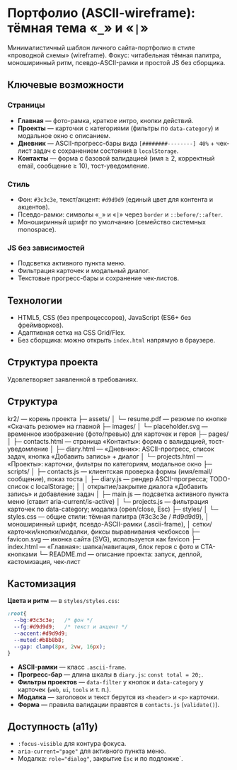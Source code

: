 # Портфолио (ASCII-wireframe): тёмная тема «`_`» и «`|`»

Минималистичный шаблон личного сайта-портфолио в стиле «проводной схемы» (wireframe).
Фокус: читабельная тёмная палитра, моноширинный ритм, псевдо-ASCII-рамки и простой JS без сборщика.

## Ключевые возможности

### Страницы

* **Главная** — фото-рамка, краткое интро, кнопки действий.
* **Проекты** — карточки с категориями (фильтры по `data-category`) и модальное окно с описанием.
* **Дневник** — ASCII-прогресс-бары вида `[########--------] 40%` + чек-лист задач с сохранением состояния в `localStorage`.
* **Контакты** — форма с базовой валидацией (имя ≥ 2, корректный email, сообщение ≥ 10), тост-уведомление.

### Стиль

* Фон: `#3c3c3e`, текст/акцент: `#d9d9d9` (единый цвет для контента и акцентов).
* Псевдо-рамки: символы «`_`» и «`|`» через `border` и `::before/::after`.
* Моноширинный шрифт по умолчанию (семейство системных monospace).

### JS без зависимостей

* Подсветка активного пункта меню.
* Фильтрация карточек и модальный диалог.
* Текстовые прогресс-бары и сохранение чек-листов.

## Технологии

* HTML5, CSS (без препроцессоров), JavaScript (ES6+ без фреймворков).
* Адаптивная сетка на CSS Grid/Flex.
* Без сборщика: можно открыть `index.html` напрямую в браузере.

## Структура проекта

Удовлетворяет заявленной в требованиях.

## Структура

kr2/                     — корень проекта 
├─ assets/
│  └─ resume.pdf                  — резюме по кнопке «Скачать резюме» на главной
├─ images/
│  └─ placeholder.svg             — временное изображение (фото/превью) для карточек и героя
├─ pages/
│  ├─ contacts.html               — страница «Контакты»: форма с валидацией, тост-уведомление
│  ├─ diary.html                  — «Дневник»: ASCII-прогресс, список задач, кнопка «Добавить запись» + диалог
│  └─ projects.html               — «Проекты»: карточки, фильтры по категориям, модальное окно
├─ scripts/
│  ├─ contacts.js                 — клиентская проверка формы (имя/email/сообщение), показ тоста
│  ├─ diary.js                    — рендер ASCII-прогресса; TODO-список с localStorage;
│  │                               открытие/закрытие диалога «Добавить запись» и добавление задач
│  ├─ main.js                     — подсветка активного пункта меню (ставит aria-current/is-active)
│  └─ projects.js                 — фильтрация карточек по data-category; модалка (open/close, Esc)
├─ styles/
│  └─ styles.css                  — общие стили: тёмная палитра (#3c3c3e / #d9d9d9),
│                                  моноширинный шрифт, псевдо-ASCII-рамки (.ascii-frame),
│                                  сетки/карточки/кнопки/модалки, фиксы выравнивания чекбоксов
├─ favicon.svg                    — иконка сайта (SVG), используется как favicon
├─ index.html                     — «Главная»: шапка/навигация, блок героя с фото и CTA-кнопками
└─ README.md                      — описание проекта: запуск, деплой, кастомизация, чек-лист


## Кастомизация

**Цвета и ритм** — в `styles/styles.css`:

```css
:root{
  --bg:#3c3c3e;   /* фон */
  --fg:#d9d9d9;   /* текст и акцент */
  --accent:#d9d9d9;
  --muted:#b8b8b8;
  --gap: clamp(8px, 2vw, 16px);
}
```

* **ASCII-рамки** — класс `.ascii-frame`.
* **Прогресс-бар** — длина шкалы в `diary.js`: `const total = 20;`.
* **Фильтры проектов** — `data-filter` у кнопок и `data-category` у карточек (`web`, `ui`, `tools` и т. п.).
* **Модалка** — заголовок и текст берутся из `<header>` и `<p>` карточки.
* **Форма** — правила валидации правятся в `contacts.js` (`validate()`).

## Доступность (a11y)

* `:focus-visible` для контура фокуса.
* `aria-current="page"` для активного пункта меню.
* Модалка: `role="dialog"`, закрытие `Esc` и по подложке`.
